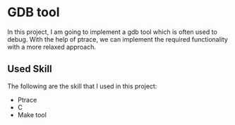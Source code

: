 # GDB tool
In this project, I am going to implement a gdb tool which is often used to debug. With the help of ptrace, we can implement the required functionality with a more relaxed approach.
## Used Skill
The following are the skill that I used in this project:
* Ptrace
* C
* Make tool
